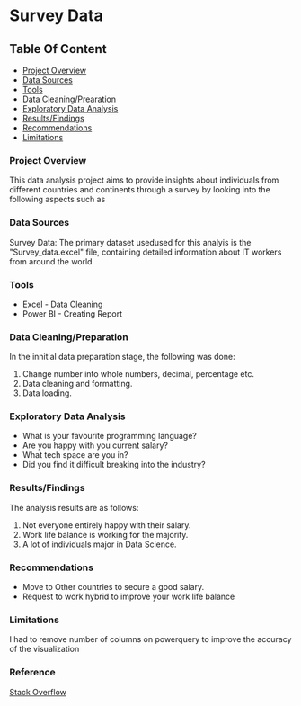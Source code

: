 # Survey Data

## Table Of Content
- [Project Overview](#project-overview)
- [Data Sources](#data-sources) 
- [Tools](#tools)
- [Data Cleaning/Prearation](#data-cleaning-prepation)
- [Exploratory Data Analysis](#exploratory-data-analysis)
- [Results/Findings](#resulsts/findings)
- [Recommendations ](#recommendations)
- [Limitations](#limitations)


### Project Overview 

This data analysis project aims to provide insights about individuals from different countries and continents through a survey by looking into the following aspects such as 


### Data Sources 

Survey Data: The primary dataset usedused for this analyis is the "Survey_data.excel" file, containing detailed information about IT workers from around the world

### Tools 

- Excel - Data Cleaning
- Power BI - Creating Report

### Data Cleaning/Preparation 

In the innitial data preparation stage, the following was done: 
1. Change number into whole numbers, decimal, percentage etc.
2. Data cleaning and formatting.
3. Data loading.

### Exploratory Data Analysis 

- What is your favourite programming language?
- Are you happy with you current salary?
- What tech space are you in?
- Did you find it difficult breaking into the industry?

 ### Results/Findings

The analysis results are as follows:
1. Not everyone entirely happy with their salary.
2. Work life balance is working for the majority.
3. A lot of individuals major in Data Science.

### Recommendations 

- Move to Other countries to secure a good salary.
- Request to work hybrid to improve your work life balance

### Limitations 
 I had to remove number of columns on powerquery to improve the accuracy of the visualization

 ### Reference 
 [Stack Overflow](https://oyasalofa.medium.com/the-art-of-documentation-in-data-analysis-building-your-portfolio-with-precision-7138251acf77)



















  
